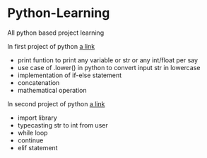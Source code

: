 # Python-Learning
All python based project learning 

In first project of python [a link]([https://github.com/akshsr/Python-Learning/blob/main/01QuizGame.py])
* print funtion to print any variable or str or any int/float per say
* use case of .lower() in python to convert input str in lowercase
* implementation of if-else statement
* concatenation
* mathematical operation

In second project of python [a link](https://github.com/akshsr/Python-Learning/blob/main/02NumberGuessing.py)
* import library
* typecasting str to int from user
* while loop
* continue
* elif statement 
